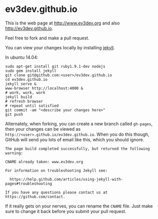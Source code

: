 ev3dev.github.io
================

This is the web page at <http://www.ev3dev.org> and also <http://ev3dev.github.io>.

Feel free to fork and make a pull request.

You can view your changes locally by installing [jekyll](http://jekyllrb.com/).

In ubuntu 14.04:

    sudo apt-get install git ruby1.9.1-dev nodejs
    sudo gem install jekyll
    git clone git@github.com:<user>/ev3dev.github.io
    cd ev3dev.github.io
    jekyll serve &
    www-browser http://localhost:4000 &
    # work, work, work
    jekyll build
    # refresh browser
    # repeat until satisfied
    git commit -am "<describe your changes here>"
    git push

Alternately, when forking, you can create a new branch called `gh-pages`, then your
changes can be viewed as `http://<user>.github.io/ev3dev.github.io`. When you do this
though, GitHub will send you lots of email like this, which you should ignore.

    The page build completed successfully, but returned the following warning:
    
    CNAME already taken: www.ev3dev.org
    
    For information on troubleshooting Jekyll see:
    
      https://help.github.com/articles/using-jekyll-with-pages#troubleshooting
    
    If you have any questions please contact us at https://github.com/contact.
    
If it really gets on your nerves, you can rename the `CNAME` file. Just make sure to
change it back before you submit your pull request.


